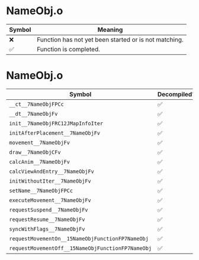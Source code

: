 # NameObj.o
| Symbol | Meaning 
| ------------- | ------------- 
| :x: | Function has not yet been started or is not matching. 
| :white_check_mark: | Function is completed. 


# NameObj.o
| Symbol | Decompiled? |
| ------------- | ------------- |
| `__ct__7NameObjFPCc` | :white_check_mark: |
| `__dt__7NameObjFv` | :white_check_mark: |
| `init__7NameObjFRC12JMapInfoIter` | :white_check_mark: |
| `initAfterPlacement__7NameObjFv` | :white_check_mark: |
| `movement__7NameObjFv` | :white_check_mark: |
| `draw__7NameObjCFv` | :white_check_mark: |
| `calcAnim__7NameObjFv` | :white_check_mark: |
| `calcViewAndEntry__7NameObjFv` | :white_check_mark: |
| `initWithoutIter__7NameObjFv` | :white_check_mark: |
| `setName__7NameObjFPCc` | :white_check_mark: |
| `executeMovement__7NameObjFv` | :white_check_mark: |
| `requestSuspend__7NameObjFv` | :white_check_mark: |
| `requestResume__7NameObjFv` | :white_check_mark: |
| `syncWithFlags__7NameObjFv` | :white_check_mark: |
| `requestMovementOn__15NameObjFunctionFP7NameObj` | :white_check_mark: |
| `requestMovementOff__15NameObjFunctionFP7NameObj` | :white_check_mark: |
